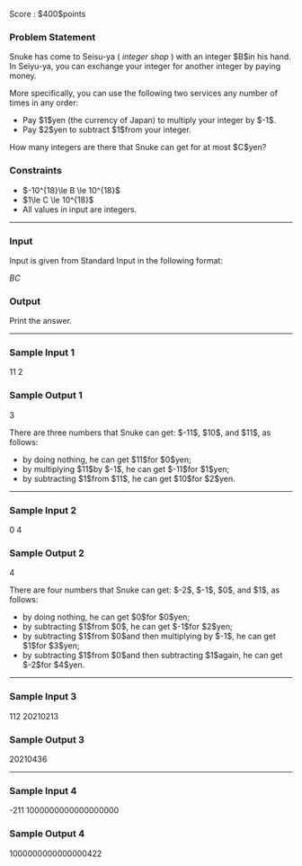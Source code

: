 
<div>

<span>

<span>

<p>
Score : $400$points
</p>

<div>

<section>

### **Problem Statement**

<p>
Snuke has come to Seisu-ya (
<em>
integer shop
</em>
) with an integer $B$in his hand.
In Seiyu-ya, you can exchange your integer for another integer by paying money.
</p>

<p>
More specifically, you can use the following two services any number of times in any order:
</p>

<ul>

<li>
Pay $1$yen (the currency of Japan) to multiply your integer by $-1$.
</li>

<li>
Pay $2$yen to subtract $1$from your integer.
</li>

</ul>

<p>
How many integers are there that Snuke can get for at most $C$yen?
</p>

</section>

</div>

<div>

<section>

### **Constraints**

<ul>

<li>
$-10^{18}\le B \le 10^{18}$
</li>

<li>
$1\le C \le 10^{18}$
</li>

<li>
All values in input are integers.
</li>

</ul>

</section>

</div>

---

<div>

<div>

<section>

### **Input**

<p>
Input is given from Standard Input in the following format:
</p>

<div>

$B$$C$
</div>

</section>

</div>

<div>

<section>

### **Output**

<p>
Print the answer.
</p>

</section>

</div>

</div>

---

<div>

<section>

### **Sample Input 1**

<div>

11 2

</div>

</section>

</div>

<div>

<section>

### **Sample Output 1**

<div>

3

</div>

<p>
There are three numbers that Snuke can get: $-11$, $10$, and $11$, as follows:
</p>

<ul>

<li>
by doing nothing, he can get $11$for $0$yen;
</li>

<li>
by multiplying $11$by $-1$, he can get $-11$for $1$yen;
</li>

<li>
by subtracting $1$from $11$, he can get $10$for $2$yen.
</li>

</ul>

</section>

</div>

---

<div>

<section>

### **Sample Input 2**

<div>

0 4

</div>

</section>

</div>

<div>

<section>

### **Sample Output 2**

<div>

4

</div>

<p>
There are four numbers that Snuke can get: $-2$, $-1$, $0$, and $1$, as follows:
</p>

<ul>

<li>
by doing nothing, he can get $0$for $0$yen;
</li>

<li>
by subtracting $1$from $0$, he can get $-1$for $2$yen;
</li>

<li>
by subtracting $1$from $0$and then multiplying by $-1$, he can get $1$for $3$yen;
</li>

<li>
by subtracting $1$from $0$and then subtracting $1$again, he can get $-2$for $4$yen.
</li>

</ul>

</section>

</div>

---

<div>

<section>

### **Sample Input 3**

<div>

112 20210213

</div>

</section>

</div>

<div>

<section>

### **Sample Output 3**

<div>

20210436

</div>

</section>

</div>

---

<div>

<section>

### **Sample Input 4**

<div>

-211 1000000000000000000

</div>

</section>

</div>

<div>

<section>

### **Sample Output 4**

<div>

1000000000000000422

</div>

</section>

</div>

</span>

</span>

</div>
